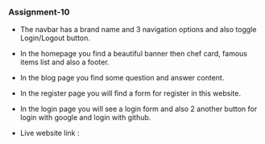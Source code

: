 ### Assignment-10

* The navbar has a brand name and 3 navigation options and also toggle Login/Logout button.

* In the homepage you find a beautiful banner then chef card, famous items list and also a footer.

* In the blog page you find some question and answer content.

* In the register page you will find a form for register in this website.

* In the login page you will see a login form and also 2 another button for login with google and login with github.

* Live website link : 